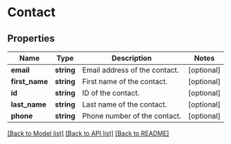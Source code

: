 # Contact

## Properties
Name | Type | Description | Notes
------------ | ------------- | ------------- | -------------
**email** | **string** | Email address of the contact. | [optional] 
**first_name** | **string** | First name of the contact. | [optional] 
**id** | **string** | ID of the contact. | [optional] 
**last_name** | **string** | Last name of the contact. | [optional] 
**phone** | **string** | Phone number of the contact. | [optional] 

[[Back to Model list]](../../README.md#documentation-for-models) [[Back to API list]](../../README.md#documentation-for-api-endpoints) [[Back to README]](../../README.md)

